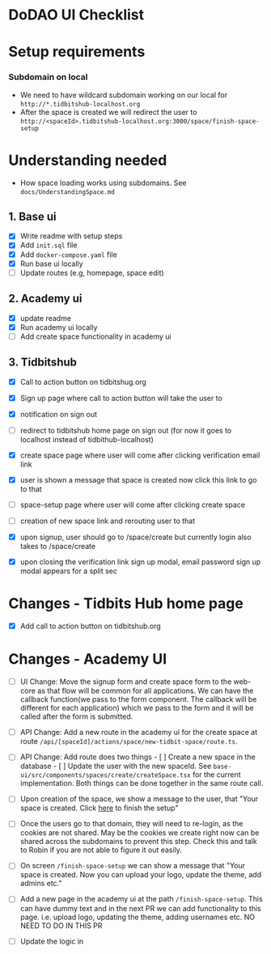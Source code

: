 # DoDAO UI Checklist

# Setup requirements
### Subdomain on local
- We need to have wildcard subdomain working on our local for `http://*.tidbitshub-localhost.org`
- After the space is created we will redirect the user to `http://<spaceId>.tidbitshub-localhost.org:3000/space/finish-space-setup`

# Understanding needed
- How space loading works using subdomains. See `docs/UnderstandingSpace.md`

## 1. Base ui

- [x] Write readme with setup steps
- [x] Add `init.sql` file
- [x] Add `docker-compose.yaml` file
- [x] Run base ui locally
- [ ] Update routes (e.g, homepage, space edit)

## 2. Academy ui

- [x] update readme
- [x] Run academy ui locally
- [ ] Add create space functionality in academy ui

## 3. Tidbitshub


- [x] Call to action button on tidbitshug.org
- [x] Sign up page where call to action button will take the user to
- [x] notification on sign out
- [ ] redirect to tidbitshub home page on sign out (for now it goes to localhost instead of tidbithub-localhost)
- [x] create space page where user will come after clicking verification email link
- [x] user is shown a message that space is created now click this link to go to that
- [ ] space-setup page where user will come after clicking create space
- [ ] creation of new space link and rerouting user to that
- [x] upon signup, user should go to /space/create but currently login also takes to /space/create
- [x] upon closing the verification link sign up modal, email password sign up modal appears for a split sec



# Changes - Tidbits Hub home page
- [x] Add call to action button on tidbitshub.org

# Changes - Academy UI

- [ ] UI Change: Move the signup form and create space form to the web-core as that flow will be common for all applications.
      We can have the callback function(we pass to the form component. The callback will be different for each application) 
      which we pass to the form and it will be called after the form is submitted.
- [ ] API Change: Add a new route in the academy ui for the create space at route `/api/[spaceId]/actions/space/new-tidbit-space/route.ts`.
- [ ] API Change: Add route does two things
      - [ ] Create a new space in the database
      - [ ] Update the user with the new spaceId. See `base-ui/src/components/spaces/create/createSpace.tsx` for the
        current implementation. Both things can be done together in the same route call.

- [ ] Upon creation of the space, we show a message to the user, that "Your space is created. Click [here](http://<spaceId>.tidbitshub-localhost.org:3000/space/finish-space-setup) to finish the setup"
- [ ] Once the users go to that domain, they will need to re-login, as the cookies are not shared. May be the cookies we create right now can be shared across the subdomains to prevent this
      step. Check this and talk to Robin if you are not able to figure it out easily.
- [ ] On screen `/finish-space-setup` we can show a message that "Your space is created. Now you can upload your logo, update the theme, add admins etc."
- [ ] Add a new page in the academy ui at the path `/finish-space-setup`. This can have dummy text and in the next PR we 
      can add functionality to this page. i.e. upload logo, updating the theme, adding usernames etc. NO NEED TO DO IN THIS PR 



- [ ] Update the logic in 
